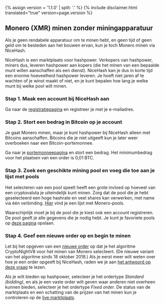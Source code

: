 {% assign version = '1.1.0' | split: '.' %}
{% include disclaimer.html translated="true" version=page.version %}
## Monero (XMR) minen zonder miningapparatuur

Als je geen rendabele apparatuur om te minen hebt, en geen tijd of
geen geld om te besteden aan het bouwen ervan, kun je toch Monero minen via NiceHash.

NiceHash is een marktplaats voor hashpower. Verkopers van hashpower,
miners dus, leveren hashpower aan kopers (die het minen van
een bepaalde munt willen aanschaffen als een dienst). NiceHash kan je dus in korte tijd
een enorme hoeveelheid hashpower leveren. Je hoeft niet jaren af te wachten
of je winst maakt of niet, en je kunt bepalen hoe lang je welke munt
bij welke pool wilt minen.

### **Stap 1.** Maak een account bij NiceHash aan

Ga naar de
[registratiepagina](https://www.nicehash.com/?p=register) en registreer je met je e-mailadres.

### **Stap 2.** Stort een bedrag in Bitcoin op je account

Je gaat Monero minen, maar je kunt hashpower bij
NiceHash alleen met Bitcoins aanschaffen. Bitcoins die je niet uitgeeft kun je later weer
overboeken naar een Bitcoin-portemonnee.

Ga naar je
[portemonneepagina](https://www.nicehash.com/?p=wallet) en stort een bedrag. Het minimumbedrag voor het plaatsen van een order
is 0,01 BTC.

### **Stap 3.** Zoek een geschikte mining pool en voeg die toe aan je lijst met pools

Het selecteren van een pool speelt heeft een grote invloed op hoeveel
van een cryptovaluta je uiteindelijk kunt minen. Zorg dat de pool die je hebt geselecteerd een hoge hashrate
en veel shares kan verwerken, met name via één verbinding.
[Hier](https://bitcointalk.org/index.php?topic=583449.0) vind je een lijst met Monero-pools.

Waarschijnlijk moet je bij de pool die je kiest ook een account
registreren. De pool geeft je alle gegevens die je nodig hebt.
Je kunt je favoriete pools op [deze pagina](https://www.nicehash.com/?p=managepools) opslaan.

### **Stap 4.** Geef een nieuwe order op en begin te minen

Let bij het opgeven van een [nieuwe order](https://www.nicehash.com/?p=orders&new) op dat je
het algoritme CryptoNightV8 voor het minen van Monero selecteert. (De nieuwe variant van het algoritme sinds 18 oktober 2018.) Als je eerst meer wilt weten over
hoe je een order opgeeft bij NiceHash, raden we je aan [het antwoord op deze vraag](https://www.nicehash.com/?p=faq#faqb0) te lezen.

Als je wilt bieden op
hashpower, selecteer je het ordertype *Standard (bidding)*, en als je een vaste
order wilt geven waar anderen niet overheen kunnen bieden, selecteer je het ordertype *Fixed order*. De status van de marktplaats
en een schatting van de prijzen van het minen kun je controleren op de [live marktplaats](https://www.nicehash.com/index.jsp?p=orders). 
